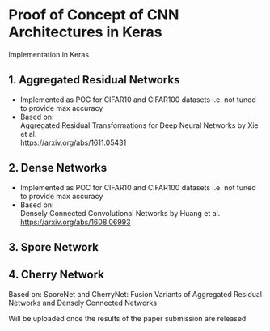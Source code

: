 # Proof of Concept of CNN Architectures in Keras

Implementation in Keras 

## 1. Aggregated Residual Networks
- Implemented as POC for CIFAR10 and CIFAR100 datasets i.e. not tuned to provide max accuracy  
- Based on:  
Aggregated Residual Transformations for Deep Neural Networks by Xie et al.  
https://arxiv.org/abs/1611.05431

## 2. Dense Networks  
- Implemented as POC for CIFAR10 and CIFAR100 datasets i.e. not tuned to provide max accuracy  
- Based on:  
Densely Connected Convolutional Networks by Huang et al.  
https://arxiv.org/abs/1608.06993  

## 3. Spore Network
## 4. Cherry Network  
  
Based on:
SporeNet and CherryNet: Fusion Variants of Aggregated Residual Networks and Densely Connected Networks  
  
Will be uploaded once the results of the paper submission are released  
